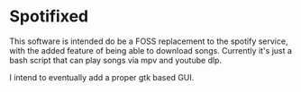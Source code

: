 # Spotifixed
This software is intended do be a FOSS replacement to the spotify service, with the added feature of being able to download songs. Currently it's just a bash script that can play songs via mpv and youtube dlp. 

I intend to eventually add a proper gtk based GUI. 
